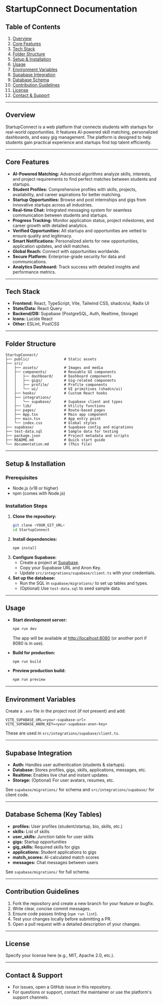 # StartupConnect Documentation

## Table of Contents
1. [Overview](#overview)
2. [Core Features](#core-features)
3. [Tech Stack](#tech-stack)
4. [Folder Structure](#folder-structure)
5. [Setup & Installation](#setup--installation)
6. [Usage](#usage)
7. [Environment Variables](#environment-variables)
8. [Supabase Integration](#supabase-integration)
9. [Database Schema](#database-schema)
10. [Contribution Guidelines](#contribution-guidelines)
11. [License](#license)
12. [Contact & Support](#contact--support)

---

## Overview
StartupConnect is a web platform that connects students with startups for real-world opportunities. It features AI-powered skill matching, personalized dashboards, and easy gig management. The platform is designed to help students gain practical experience and startups find top talent efficiently.

---

## Core Features
- **AI-Powered Matching:** Advanced algorithms analyze skills, interests, and project requirements to find perfect matches between students and startups.
- **Student Profiles:** Comprehensive profiles with skills, projects, availability, and career aspirations for better matching.
- **Startup Opportunities:** Browse and post internships and gigs from innovative startups across all industries.
- **Real-time Chat:** Integrated messaging system for seamless communication between students and startups.
- **Progress Tracking:** Monitor application status, project milestones, and career growth with detailed analytics.
- **Verified Opportunities:** All startups and opportunities are vetted to ensure quality and legitimacy.
- **Smart Notifications:** Personalized alerts for new opportunities, application updates, and skill matches.
- **Global Reach:** Connect with opportunities worldwide.
- **Secure Platform:** Enterprise-grade security for data and communications.
- **Analytics Dashboard:** Track success with detailed insights and performance metrics.

---

## Tech Stack
- **Frontend:** React, TypeScript, Vite, Tailwind CSS, shadcn/ui, Radix UI
- **State/Data:** React Query
- **Backend/DB:** Supabase (PostgreSQL, Auth, Realtime, Storage)
- **Icons:** Lucide React
- **Other:** ESLint, PostCSS

---

## Folder Structure
```
StartupConnect/
├── public/                # Static assets
├── src/
│   ├── assets/            # Images and media
│   ├── components/        # Reusable UI components
│   │   ├── dashboard/     # Dashboard components
│   │   ├── gigs/          # Gig-related components
│   │   ├── profile/       # Profile components
│   │   └── ui/            # UI primitives (shadcn/ui)
│   ├── hooks/             # Custom React hooks
│   ├── integrations/
│   │   └── supabase/      # Supabase client and types
│   ├── lib/               # Utility functions
│   ├── pages/             # Route-based pages
│   ├── App.tsx            # Main app component
│   ├── main.tsx           # App entry point
│   └── index.css          # Global styles
├── supabase/              # Supabase config and migrations
├── test-data.sql          # Sample data for testing
├── package.json           # Project metadata and scripts
├── README.md              # Quick start guide
└── documentation.md       # (This file)
```

---

## Setup & Installation
### Prerequisites
- Node.js (v18 or higher)
- npm (comes with Node.js)

### Installation Steps
1. **Clone the repository:**
   ```sh
   git clone <YOUR_GIT_URL>
   cd StartupConnect
   ```
2. **Install dependencies:**
   ```sh
   npm install
   ```
3. **Configure Supabase:**
   - Create a project at [Supabase](https://supabase.com/).
   - Copy your Supabase URL and Anon Key.
   - Update `src/integrations/supabase/client.ts` with your credentials.
4. **Set up the database:**
   - Run the SQL in `supabase/migrations/` to set up tables and types.
   - (Optional) Use `test-data.sql` to seed sample data.

---

## Usage
- **Start development server:**
  ```sh
  npm run dev
  ```
  The app will be available at [http://localhost:8080](http://localhost:8080) (or another port if 8080 is in use).

- **Build for production:**
  ```sh
  npm run build
  ```

- **Preview production build:**
  ```sh
  npm run preview
  ```

---

## Environment Variables
Create a `.env` file in the project root (if not present) and add:
```
VITE_SUPABASE_URL=<your-supabase-url>
VITE_SUPABASE_ANON_KEY=<your-supabase-anon-key>
```
These are used in `src/integrations/supabase/client.ts`.

---

## Supabase Integration
- **Auth:** Handles user authentication (students & startups).
- **Database:** Stores profiles, gigs, skills, applications, messages, etc.
- **Realtime:** Enables live chat and instant updates.
- **Storage:** (Optional) For user avatars, resumes, etc.

See `supabase/migrations/` for schema and `src/integrations/supabase/` for client code.

---

## Database Schema (Key Tables)
- **profiles:** User profiles (student/startup, bio, skills, etc.)
- **skills:** List of skills
- **user_skills:** Junction table for user skills
- **gigs:** Startup opportunities
- **gig_skills:** Required skills for gigs
- **applications:** Student applications to gigs
- **match_scores:** AI-calculated match scores
- **messages:** Chat messages between users

See `supabase/migrations/` for full schema.

---

## Contribution Guidelines
1. Fork the repository and create a new branch for your feature or bugfix.
2. Write clear, concise commit messages.
3. Ensure code passes linting (`npm run lint`).
4. Test your changes locally before submitting a PR.
5. Open a pull request with a detailed description of your changes.

---

## License
Specify your license here (e.g., MIT, Apache 2.0, etc.).

---

## Contact & Support
- For issues, open a GitHub issue in this repository.
- For questions or support, contact the maintainer or use the platform's support channels. 